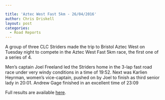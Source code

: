 ```yaml
---

title: 'Aztec West Fast 5km - 26/04/2016'
author: Chris Driskell
layout: post
categories:
  - Road Reports
---
```

A group of three CLC Striders made the trip to Bristol Aztec West on Tuesday night to compete in the Aztec West Fast 5km race, the first one of a series of 4.

Men’s captain Joel Freeland led the Striders home in the 3-lap fast road race under very windy conditions in a time of 19:52. Next was Karlien Heyrman, women’s vice-captain, pushed on by Joel to finish as third senior lady in 20:01. Andrew Gage finished in an excellent time of 23:09

Full results are available [here](http://www.bristolandwestac.org/downloads/aztec-west-fast-5k/).

&nbsp;
